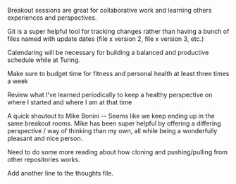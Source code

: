 Breakout sessions are great for collaborative work and learning others experiences and perspectives.

Git is a super helpful tool for tracking changes rather than having a bunch of files named with update dates (file x version 2, file x version 3, etc.)

Calendaring will be necessary for building a balanced and productive schedule while at Turing.

Make sure to budget time for fitness and personal health at least three times a week

Review what I've learned periodically to keep a healthy perspective on where I started and where I am at that time

A quick shoutout to Mike Bonini -- Seems like we keep ending up in the same breakout rooms. Mike has been super helpful by offering a differing perspective / way of thinking than my own, all while being a wonderfully pleasant and nice person.

Need to do some more reading about how cloning and pushing/pulling from other repositories works.

Add another line to the thoughts file. 
